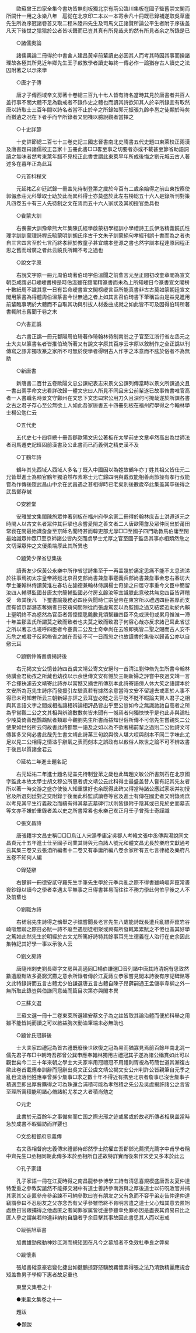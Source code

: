 <!-- { "loadSidebar": true } -->
　　歐蘇曾王四家全集今書坊皆無刻板獨北京有荊公臨川集板在國子監舊崇文閣而所闕什一用之永樂八年　扈從在北京印二本以一本寄余凡十冊既已錄補遂取吳草廬先生所為序冠諸卷首又取二程朱陸四先生及司馬文正諸賢所論公平生者附于序後盖凡天下後世之狺狺於公者皆吠聲而已豈其真有所見哉夫的然有所見者余之所錄是已 

　　○諸儒奧論 

　　諸儒奧論二冊得於中書舍人建昌黃卓前輩讀史必因其人而考其時因其事而揆諸理故各極其所見近年鄉先生王子啟教學者讀史每終一傳必作一論猶存古人讀史之法囚附著之以示來學 

　　○唐才子傳 

　　唐才子傳西域辛文房著十卷總三百九十七人皆有詩名當時其見於唐書者共百人盖行事不關大體不足為勸戒者不錄作史之體也而讀其詩欲知其人於辛所錄宜有取然唐以詩取士三百年間以詩名者當不止於辛之所錄如郭元振張九齡李邕之徒顯於時矣而猶遺之况在下者乎而辛所錄者又間襍以臆說觀者當擇之 

　　○十史詳節 

　　十史詳節總二百七十三卷史記三國志晉書南北史隋書五代史題曰東萊校正兩漢及唐書題曰諸儒校正吾家十五冊此書□□畧至事之切要者亦或不載甚至節省助語詞讀之無味者然考東萊年譜不見校正此書世謂此東萊早年所成後悔之劉元城云古人著述多在暮年正為此耳 

　　○元首科程文 

　　元延祐乙卯廷試錄一冊盖先待制登第之歲於今百有二歲余始得之前山東按察使郭儼彥莊元科舉取士助於此而累科得士亦莫盛於此左右榜総五十六人是錄所刊對策凡四卷五十有三人先待制之文在焉而五十六人家狀及其初授官悉具也 

　　○飬蒙大訓 

　　右飬蒙大訓豫章熊大年集陳氏經學啟蒙初學經訓小學禮詩王氏伊洛精義饒氏性理字訓訓蒙理詩程氏毓蒙明訓胡氏序古千文朱子訓蒙絕句孝經刊誤十書而為之者也自三言四言至於七言而終孝經於教童子甚宜端本登源之書也然字訓本程達原因程正思之舊而增廣之者此云饒氏所輯不考之過也 

　　○說文字原 

　　右說文字原一冊元周伯琦著伯琦字伯溫聞之前輩言元至正間初改奎章閣為宣文朝臣咸謂必□巙巙書榜是時伯溫雖在舘閣精篆書而未為上所知巙日今篆書宣文閣榜十數紙周不識其意一日有旨命巙書宣文閣榜巙言臣所能真書非古古莫如篆朝廷宣文閣用篆書為得體周伯溫篆書今世無過之者上如其言召伯琦書下茟稱旨由是益見進用前輩臨事明於大體而不自取其功與引拔人材委曲成就之如此皆不可及因得伯琦所著書輒附志舊聞于卷之末 

　　○六書正譌 

　　右六書正譌一冊元鄱陽周伯琦著作琦翰林待制南翁之子官至江浙行省左丞元之士大夫以篆書名者皆推伯琦所著又有說文字原其百序云字原以敘制作之全正譌以刊傳寫之謬非獨攻篆之家所不可無於使學者得明古人作字之本意而不胘於俗者不為無助 

　　○新唐書 

　　新唐書二百廿五卷歐陽文忠公譔紀表志宋景文公譔列傳當時以景文所譔過文且一書出兩手命文忠看詳改歸一體文忠曰人所見不同且宋公前輩遂已故事脩書唯官高者一人書職名時景文守鄭州在文忠下文忠曰宋公用刀久且深何可掩哉遂於所譔各書之古之君子存心至公無欲丄人如此吾家唐書五十四冊刻板在福州府學得之今翰林學士楊公勉仁云 

　　○五代史 

　　五代史七十四卷總十冊吾郡歐陽文忠公著板在太學前史文章卓然高出為世師法者司馬遷史記班固前漢書及公此書而已而義例之精史漢不及 

　　○丁鶴年詩 

　　鶴年其先西域人西域人多名丁既入中國因以為姓故鶴年亦丁姓其祖父皆仕元二兄皆舉進士為顯官鶴年獨泊然布素寒士元亡歸四明與戴叔能相善尚節操有孝行叔能嘗為作傳後隱武昌山中余在武昌遇之甚相得時已老矣別後數歲卒此集盖其卒後得之武昌鄧存誠 

　　○安雅堂 

　　安雅堂文集閩陳旅眾仲著刻板在福州府學余家二冊得於翰林庶吉士洪遵道元之時閩人以古文名者眾仲其巨擘也余嘗愛閩之善文者二人唐歐陽詹及眾仲同出於莆田常袞在閩最始識詹詹至京師名聞特甚而韓吏部尤厚□□至國子四門助教馬伯庸至閩最始識眾仲眾□至京師諸公皆內交而虞學士尤厚之官至國子監丞其事亦相類然詹之文切深眾仲之文優柔端厚此其所異也 

　　○題黃少保省愆集後 

　　讀吾友少保黃公永樂中所作省愆詩集至于一再盖幾於痛定思痛不能不太息流涕於往事焉初太宗皇帝將廵北京召吏部尚書兼詹事蹇義兵部尚書兼詹事金忠右春坊大學士兼翰林侍讀黃淮左春坊左諭德兼翰林侍講楊士奇諭之曰居守事重今文臣中簡留汝四人輔導監國昔唐太宗簡輔監國必付房玄齡汝等宜識朕此意敬共無怠四臣皆拜稽受　命其後凡　下璽書諭幾務必四臣與聞時仁宗皇帝在東宮所以禮遇四臣甚厚而支庶有留京邸潛志奪嫡者日夜窺伺間隙從而張虗駕妄以為監國之過又結嬖近助於內賴上聖明終不為惑然為官臣者胥懍懍卼臲數見頌繫雖四臣不免或浹旬或累月惟淮一滯十年盖鄒孟氏所謂莫之致而致者也夫莫之致而致君子何容心哉亦反求諸己耳此省愆之所以著志也嗟呼四臣者今蹇黃二公及士奇幸尚在去險即夷皆二聖之賜而古人安不忘危之戒君子反躬脩省之誠在吾徒不可一日而怱之也故謹書於集後以歸黃公亦以自儆云耳 

　　○題劉仲脩書虞揭詩後 

　　右元揭文安公憶昔詩四首虞文靖公寄文安絕句一首清江劉仲脩先生所書今翰林侍講金君糼孜之所藏也幼孜以示余世傳文安有憾於三朝新婦之評嘗中夜過文靖一言不合揮袂遽去文靖寄此詩亦以寓憾又摘世所傳刻本此詩寄語傍人休大笑之語謂本於文安所為范先生詩序而發援引左驗真若有據然余意當時文安不留遽去或牽於人事不得已未可知若所云三朝新婦亦評之云耳豈必貶之云乎貶不貶不暇論夫賢人君子之相與其言語文字之間或相推讓相辨論相評品皆出乎至公豈如今之無識訑訑自高者之所為乎嘗觀二公之文其相與辨論數數矣皆未聞有一憾焉者何獨怏怏乎是也此非與論杜少陵莫倚善題鸚鵡賦者類耶今觀劉先生所書而益知世俗所傳不可信先生嘗親炙二公使果如世俗所云何故書此詩都無一語及之如以為不欲著楊前輩之過則二公他詩文可傳甚多又何必書此哉先生書文靖此詩苐三句說與傍人堪大哎與刻本不同二字味此尤足以見二公相得之情溢乎辭氣之表而刻本之誤政有以啟俗人欺世之論不可不辨故書于後且以質諸金君云 

　　○延祐二年進士題名記 

　　右元延祐二年進士題名記盖先待制登苐之歲也此碑趙文敏公所書刻石在北京國字監此本故太學士胡文穆公所惠者虞文靖公云此科得士最盛盖昔人嘗有記其先友者所以著一時交游之盛亦使後人知重世好也余既得此碑又得當時諸公應試家狀并初授官及所選刻廷對之交附錄于後而此科監試讀卷等官及進士有傳在國史者又附錄焉庶以考見其平生行義政治而續有得其墓志墓碑行狀則皆錄附于陰其或已見於史而墓志等文亦不嫌於重錄者盖以史之所書常畧也永樂己亥正月壬子曾孫士奇謹識 

　　○張文昌詩 

　　唐張籍字文昌史稱□□□烏江人宋湯季庸定吳郡人考韓文張中丞傳與湯說同文昌貞元十五年進士仕至國子司業其詩與元白諸人號元和體文昌尤長於樂府文獻通考云其集三卷又云張洎所編者十二卷又有季庸所編八卷余家所有五七言律絕及樂府凡五卷不知何人編 

　　○錄楚辭 

　　右楚辭一冊德安貳守羅先生手筆先生學於元季兵亂之際不得書雖崎嶇奔竄常晝夜鈔錄以讀今之學者幸遇太平無事之日得書甚易而往往不務力學此何恠乎後之人不及前輩也 

　　○劉職方詩 

　　右槎翁先生詩得之鶻舉之子鎡嘗聞長老言先生八歲能詩既長遭兵亂雖莽竄岩谷崎嘔無聊之際日必賦一詩不廢至遇朋徒相聚或興有所發輒累累賦之不倦也盖其好學之篤如此然先生於明經於古文尤所篤好詩特其餘事耳先生德義在人治行在史余因此集特記其好學一事以示後人云 

　　○劉文房詩 

　　唐隨州剌史劉長卿字文房與高適同□楊伯謙選□音列諸中唐其詩清婉有思致然數遭廢黜故多憂窮沉欝之意余所錄者傳於江夏蔣立恭家嘗見閣本詩後有序記碑銘等文此特錄詩而五言古體尤少伯謙選唐五言古體自陳子昂薛嗣通王孟儲李韋柳之外一無所取此錄豈與伯謙同意哉而篇目次第亦與閣本異 

　　○三蘇文選 

　　三蘇文選一冊十二卷東萊所選建安蔡文子為之註皆取其論治體而便於科舉之用雖不能皆純而讀之可以啟益胸次動洫筆端未必無助也 

　　○題曾氏冠辭後 

　　士大夫家四禮冠為首古禮既廢後世欲復之冠為易而猶寡見焉前百餘年南北混一儒先君子布□中朝時吾郡曾公巽申應奉翰林獨用古禮冠其子遂為諸公稱賞如此可以觀世矣今二三十年來朝之學士大夫家率用冠禮冠不用禮則胥視為苟簡世道其漸復古歟此卷首載應奉訓辭而冠辭出吳文正公虞文靖公揭文安公州判許公皆親筆自元季之亂也流落他姓應奉曾孫少詹事□求之數十年不得近有携至北京者詹事已沒世詹事子積適至即出厚貲購得之可為珠還合浦積可能為孝然積之先公及吳虞揭許諸公之言皆至理所寓積能明諸心脩諸躬尤孝之大者積尚勉之 

　　○元史 

　　此書於元百餘年之事備矣而亡国之際忠邢之迹或畧或於故老所傳者相戾盖當時急於成書不暇徧訪而詳覈也 

　　○文丞相督府忠義傳 

　　右文丞相督府忠義傳宋禮部侍郎然學士院權宜吾郡鄧光薦撰光薦字中甫學者稱中齊先生□丞相同朝此傳多本於丞相所自述故特詳實而後來作宋史又多本於此云 

　　○孔子家語 

　　孔子家語一冊在江夏時得之南昌龍參參博學工詩有清思喜規模盛唐吾友夏仲達特愛重之參敦契誼然不能擇交湘中有道士善詩參南游與之厚後道士以符呪敗官并捕其家其父走匿參舟參弟諫不可納參歎曰豈有朋友之父有急而不容乎弟走告仲達仲達竊謂參曰不忍朋友之父亦念吾有父乎參雖悟終不肯明言遣之道士父心知其意去匿旭處数日官跟捕得之他處匿之者同罪家属皆徙邊參雖幸免罪亦因是盡喪其資易曰比之匪人參之謂矣若仲達非納約自牖者乎余目擊其事故因此書思其人而以志戒 

　　○跋張旭草書 

　　旭書雄勁飛動神妙叵測而規矩固在凡今之慕旭者不免效杜季良之弊矣 

　　○跋懷素 

　　張旭書縱意豪宕變化捷出如徤鵬掠野怒驥脫羈懷素得張之法乃清勁精麗應規合矩盖魯男子學柳下惠者故足重也 

　　東里文集卷之十 

　　●東里文集卷之十一 

　　題跋 

　　◆題跋 
